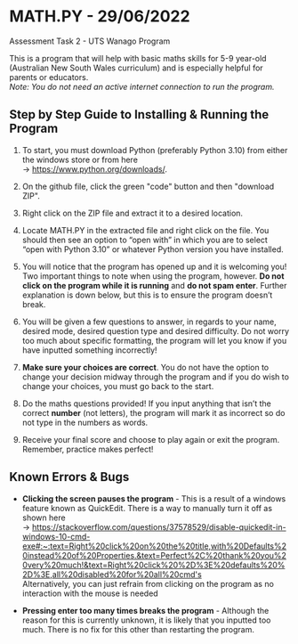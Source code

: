 # MATH.PY - 29/06/2022
Assessment Task 2 - UTS Wanago Program

This is a program that will help with basic maths skills for 5-9 year-old (Australian New South Wales curriculum) and is especially helpful for parents or educators.
<br>*Note: You do not need an active internet connection to run the program.*

## Step by Step Guide to Installing & Running the Program

1. To start, you must download Python (preferably Python 3.10) from either the windows store or from here <br>-> https://www.python.org/downloads/. 

2. On the github file, click the green "code" button and then "download ZIP".

3. Right click on the ZIP file and extract it to a desired location.

4. Locate MATH.PY in the extracted file and right click on the file. You should then see an option to “open with” in which you are to select “open with Python 3.10” or whatever Python version you have installed. 

5. You will notice that the program has opened up and it is welcoming you! Two important things to note when using the program, however. **Do not click on the program while it is running** and **do not spam enter**. Further explanation is down below, but this is to ensure the program doesn’t break. 

6. You will be given a few questions to answer, in regards to your name, desired mode, desired question type and desired difficulty. Do not worry too much about specific formatting, the program will let you know if you have inputted something incorrectly!

7. **Make sure your choices are correct**. You do not have the option to change your decision midway through the program and if you do wish to change your choices, you must go back to the start.

8. Do the maths questions provided! If you input anything that isn’t the correct **number** (not letters), the program will mark it as incorrect so do not type in the numbers as words.

9. Receive your final score and choose to play again or exit the program. Remember, practice makes perfect!

## Known Errors & Bugs

- **Clicking the screen pauses the program** - This is a result of a windows feature known as QuickEdit. There is a way to manually turn it off as shown here <br>-> https://stackoverflow.com/questions/37578529/disable-quickedit-in-windows-10-cmd-exe#:~:text=Right%20click%20on%20the%20title,with%20Defaults%20instead%20of%20Properties.&text=Perfect%2C%20thank%20you%20very%20much!&text=Right%20click%20%2D%3E%20defaults%20%2D%3E,all%20disabled%20for%20all%20cmd's
<br>Alternatively, you can just refrain from clicking on the program as no interaction with the mouse is needed

- **Pressing enter too many times breaks the program** - Although the reason for this is currently unknown, it is likely that you inputted too much. There is no fix for this other than restarting the program.



